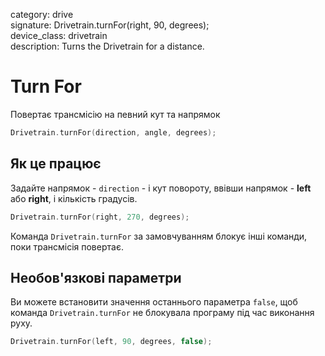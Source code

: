 category: drive  
signature: Drivetrain.turnFor(right, 90, degrees);  
device_class: drivetrain  
description: Turns the Drivetrain for a distance.  

# Turn For

Повертає трансмісію на певний кут та напрямок

```cpp
Drivetrain.turnFor(direction, angle, degrees);
```

## Як це працює

Задайте напрямок - `direction` - і кут повороту, ввівши напрямок - **left** або **right**, і кількість градусів.

```cpp
Drivetrain.turnFor(right, 270, degrees);
```

Команда `Drivetrain.turnFor` за замовчуванням блокує інші команди, поки трансмісія повертає.

## Необов'язкові параметри

Ви можете встановити значення останнього параметра `false`, щоб команда `Drivetrain.turnFor` не блокувала програму під час виконання руху.

```cpp
Drivetrain.turnFor(left, 90, degrees, false);
```

<advanced>
</advanced>
